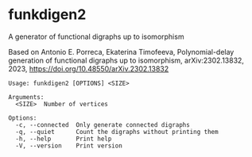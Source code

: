 # funkdigen2

A generator of functional digraphs up to isomorphism

Based on Antonio E. Porreca, Ekaterina Timofeeva, Polynomial-delay generation of functional digraphs up to isomorphism, arXiv:2302.13832, 2023, https://doi.org/10.48550/arXiv.2302.13832

```
Usage: funkdigen2 [OPTIONS] <SIZE>

Arguments:
  <SIZE>  Number of vertices

Options:
  -c, --connected  Only generate connected digraphs
  -q, --quiet      Count the digraphs without printing them
  -h, --help       Print help
  -V, --version    Print version
```
